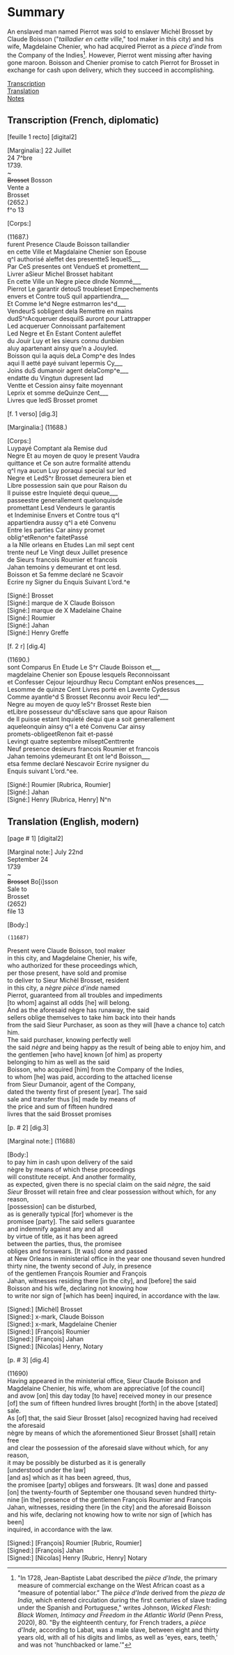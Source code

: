 # Summary   
An enslaved man named Pierrot was sold to enslaver Michèl Brosset by Claude Boisson ("*tailladier en cette ville*," tool maker in this city) and his wife, Magdelaine Chenier, who had acquired Pierrot as a *piece d'inde* from the Company of the Indies[^1]. However, Pierrot went missing after having gone maroon. Boisson and Chenier promise to catch Pierrot for Brosset in exchange for cash upon delivery, which they succeed in accomplishing.   
   
[Transcription](#transcription-(French,-diplomatic))  
[Translation](#translation-(English,-modern))  
[Notes](#notes)  
   
## Transcription (French, diplomatic)   
[feuille 1 recto] [digital2]  
   
[Marginalia:] 22 Juillet  
24 7^bre  
1739.  
~  
~~Brosset~~ Bosson  
Vente a  
Brosset  
(2652.)  
f^o 13   
     
[Corps:]    
    
      
(11687.)     
furent Presence Claude Boisson taillandier  
en cette Ville et Magdalaine Chenier son Epouse  
q^l authorisé aleffet des presentteS lequelS___  
Par CeS presentes ont VendueS et promettent___  
Livrer aSieur Michel Brosset habitant  
En cette Ville un Negre piece dInde Nommé___  
Pierrot Le garantir detouS troubleset Empechements    
envers et Contre touS quil appartiendra___  
Et Comme le^d Negre estmarron les^d___  
VendeurS sobligent dela Remettre en mains  
dudS^rAcqueruer desquilS auront pour Lattrapper   
Led acqueruer Connoissant parfaitement  
Led Negre et En Estant Content auleffet  
du Jouir Luy et les sieurs connu dunbien    
aluy apartenant ainsy que’n a Jouyled.   
Boisson qui la aquis deLa Comp^e des Indes    
aqui Il aetté payé suivant lepermis Cy___  
Joins duS dumanoir agent delaComp^e___  
endatte du Vingtun dupresent lad  
Ventte et Cession ainsy faite moyennant   
Leprix et somme deQuinze Cent___  
Livres que ledS Brosset promet  
  

[f. 1 verso] [dig.3]        
    
    
[Marginalia:] (11688.)  


[Corps:]  
Luypayé Comptant ala Remise dud   
Negre Et au moyen de quoy le present Vaudra  
quittance et Ce son autre formalité attendu  
q^l nya aucun Luy poraqui special sur led  
Negre et LedS^r Brosset demeurera bien et  
Libre possession sain que pour Raison du  
Il puisse estre Inquieté dequi queue___  
passeestre generallement quelonquisde  
promettant Lesd Vendeurs le garantis  
et Indeminise Envers et Contre tous q^l  
appartiendra aussy q^l a eté Convenu    
Entre les parties Car ainsy promet  
oblig^etRenon^e faitetPassé   
a la Nlle orleans en Etudes Lan mil sept cent  
trente neuf Le Vingt deux Juillet presence  
de Sieurs francois Roumier et francois  
Jahan temoins y demeurant et ont lesd.     
Boisson et Sa femme declaré ne Scavoir  
Ecrire ny Signer du Enquis Suivant L’ord.^e   
  

[Signé:] Brosset  
[Signé:] marque de X Claude Boisson  
[Signé:] marque de X Madelaine Chaine  
[Signé:] Roumier  
[Signé:] Jahan  
[Signé:] Henry Greffe  


[f. 2 r] [dig.4]    
  
  
 (11690.)    
sont Comparus En Etude Le S^r Claude Boisson et___  
magdelaine Chenier son Epouse lesquels Reconnoissant  
et Confesser Cejour lejourdhuy Recu Comptant enNos presences___    
Lesomme de quinze Cent Livres porté en Lavente Cydessus  
Comme ayantle^d S Brosset Reconnu avoir Recu led^___  
Negre au moyen de quoy leS^r Brosset Reste bien  
etLibre possesseur du^dEsclave sans que apour Raison  
de Il puisse estant Inquieté dequi que a soit generallement  
aqueleonquin ainsy q^l a eté Convenu Car ainsy  
promets-obligeetRenon fait et-passé  
Levingt quatre septembre milseptCenttrente  
Neuf presence desieurs francois Roumier et francois  
Jahan temoins ydemeurant Et ont le^d Boisson___  
etsa femme declaré Nescavoir Ecrire nysigner du  
Enquis suivant L’ord.^ee.  
  

[Signé:] Roumier [Rubrica, Roumier]  
[Signé:] Jahan  
[Signé:] Henry [Rubrica, Henry] N^n  





## Translation (English, modern)    
    
[page # 1] [digital2]    
   
[Marginal note:] July 22nd  
September 24  
1739  
~  
~~Brosset~~  Bo[i]sson  
Sale to   
Brosset  
(2652)  
file 13      
     
     
[Body:]  
   
       
    (11687)  
Present were Claude Boisson, tool maker  
in this city, and Magdelaine Chenier, his wife,  
who authorized for these proceedings which,     
per those present, have sold and promise  
to deliver to Sieur Michèl Brosset, resident     
in this city, a *nègre pièce d’inde* named       
Pierrot, guaranteed from all troubles and impediments    
[to whom] against all odds [he] will belong.    
And as the aforesaid nègre has runaway, the said    
sellers oblige themselves to take him back into their hands    
from the said Sieur Purchaser, as soon as they will [have a chance to] catch him.    
The said purchaser, knowing perfectly well     
the said *nègre* and being happy as the result of being able to enjoy him, and the gentlemen [who have] known [of him] as property    
belonging to him as well as the said  
Boisson, who acquired [him] from the Company of the Indies,    
to whom [he] was paid, according to the attached license    
from Sieur Dumanoir, agent of the Company,  
dated the twenty first of present [year]. The said  
sale and transfer thus [is] made by means of  
the price and sum of fifteen hundred  
livres that the said Brosset promises  


[p. # 2] [dig.3]  
  
  
[Marginal note:] (11688)  
  
  
[Body:]  
to pay him in cash upon delivery of the said  
nègre by means of which these proceedings  
will constitute receipt. And another formality,   
as expected, given there is no special claim on the said *nègre*, the said *Sieur* Brosset will retain free and clear possession without which, for any reason,  
[possession] can be disturbed,  
as is generally typical [for] whomever is the  
promisee [party]. The said sellers guarantee   
and indemnify against any and all       
by virtue of title, as it has been agreed  
between the parties, thus, the promisee  
obliges and forswears. [It was] done and passed  
at New Orleans in ministerial office in the year one thousand seven hundred    
thirty nine, the twenty second of July, in presence  
of the gentlemen François Roumier and François  
Jahan, witnesses residing there [in the city], and [before] the said    
Boisson and his wife, declaring not knowing how   
to write nor sign of [which has been] inquired, in accordance with the law.  
  

[Signed:] [Michèl] Brosset  
[Signed:] x-mark, Claude Boisson  
[Signed:] x-mark, Magdelaine Chenier  
[Signed:] [François] Roumier  
[Signed:] [François] Jahan  
[Signed:] [Nicolas] Henry, Notary  
  

[p. # 3] [dig.4]  

        
 (11690)  
Having appeared in the ministerial office, Sieur Claude Boisson and  
Magdelaine Chenier, his wife, whom are appreciative [of the council]  
and avow [on] this day today [to have] received money in our presence  
[of] the sum of fifteen hundred livres brought [forth] in the above [stated] sale.  
As [of] that, the said Sieur Brosset [also] recognized having had received the aforesaid  
nègre by means of which the aforementioned Sieur Brosset [shall] retain free  
and clear the possession of the aforesaid slave without which, for any reason,  
it may be possibly be disturbed as it is generally  
[understood under the law]  
[and as] which as it has been agreed, thus,  
the promisee [party] obliges and forswears. [It was] done and passed  
[on] the twenty-fourth of September one thousand seven hundred thirty-  
nine [in the] presence of the gentlemen François Roumier and François  
Jahan, witnesses, residing there [in the city] and the aforesaid Boisson  
and his wife, declaring not knowing how to write nor sign of [which has been]  
inquired, in accordance with the law.   
  

[Signed:] [François] Roumier [Rubric, Roumier]  
[Signed:] [François] Jahan  
[Signed:] [Nicolas] Henry [Rubric, Henry] Notary  




  

[^1]: "In 1728, Jean-Baptiste Labat described the *pièce d’Inde*, the primary measure of commercial exchange on the West African coast as a “measure of potential labor.” The *pièce d’Inde* derived from the *pieza de India*, which entered circulation during the first centuries of slave trading under the Spanish and Portuguese," writes Johnson, *Wicked Flesh: Black Women, Intimacy and Freedom in the Atlantic World* (Penn Press, 2020), 80. "By the eighteenth century, for French traders, a *pièce d’Inde*, according to Labat, was a male slave, between eight and thirty years old, with all of his digits and limbs, as well as 'eyes, ears, teeth,' and was not 'hunchbacked or lame.'"